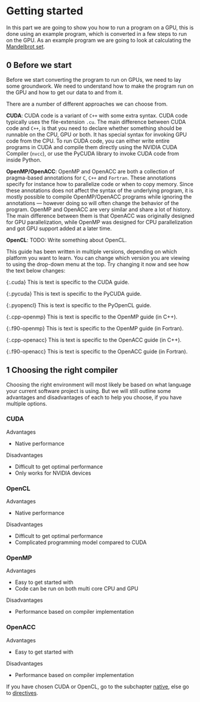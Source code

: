 Getting started
===============

In this part we are going to show you how to run a program on a GPU, this is done using an example program, which is converted in a few steps to run on the GPU. As an example program we are going to look at calculating the [Mandelbrot set](https://en.wikipedia.org/wiki/Mandelbrot_set).

0 Before we start
-----------------
Before we start converting the program to run on GPUs, we need to lay some groundwork. We need to understand how to make the program run on the GPU and how to get our data to and from it.

There are a number of different approaches we can choose from.

**CUDA**: CUDA code is a variant of `C++` with some extra syntax. CUDA code typically uses the file-extension `.cu`. The main difference between CUDA code and `C++`, is that you need to declare whether something should be runnable on the CPU, GPU or both. It has special syntax for invoking GPU code from the CPU. To run CUDA code, you can either write entire programs in CUDA and compile them directly using the NVIDIA CUDA Compiler (`nvcc`), or use the PyCUDA library to invoke CUDA code from inside Python.

**OpenMP/OpenACC**: OpenMP and OpenACC are both a collection of pragma-based annotations for `C`, `C++` and `Fortran`. These annotations specify for instance how to parallelize code or when to copy memory. Since these annotations does not affect the syntax of the underlying program, it is mostly possible to compile OpenMP/OpenACC programs while ignoring the annotations ­— however doing so will often change the behavior of the program. OpenMP and OpenACC are very similar and share a lot of history. The main difference between them is that OpenACC was originally designed for GPU parallelization, while OpenMP was designed for CPU parallelization and got GPU support added at a later time.

**OpenCL**: TODO: Write something about OpenCL.

This guide has been written in multiple versions, depending on which platform you want to learn. You can change which version you are viewing to using the drop-down menu at the top. Try changing it now and see how the text below changes:

{:.cuda}
This is text is specific to the CUDA guide.

{:.pycuda}
This is text is specific to the PyCUDA guide.

{:.pyopencl}
This is text is specific to the PyOpenCL guide.

{:.cpp-openmp}
This is text is specific to the OpenMP guide (in C++).

{:.f90-openmp}
This is text is specific to the OpenMP guide (in Fortran).

{:.cpp-openacc}
This is text is specific to the OpenACC guide (in C++).

{:.f90-openacc}
This is text is specific to the OpenACC guide (in Fortran).

1 Choosing the right compiler
-----------------------------
Choosing the right environment will most likely be based on what language your
current software project is using. But we will still outline some advantages and
disadvantages of each to help you choose, if you have multiple options.

### CUDA
Advantages
- Native performance

Disadvantages
- Difficult to get optimal performance
- Only works for NVIDIA devices

### OpenCL
Advantages
- Native performance

Disadvantages
- Difficult to get optimal performance
- Complicated programming model compared to CUDA

### OpenMP
Advantages
- Easy to get started with
- Code can be run on both multi core CPU and GPU

Disadvantages
- Performance based on compiler implementation

### OpenACC
Advantages
- Easy to get started with

Disadvantages
- Performance based on compiler implementation

If you have chosen CUDA or OpenCL, go to the subchapter [native](./native.md),
else go to [directives](./directives.md).
